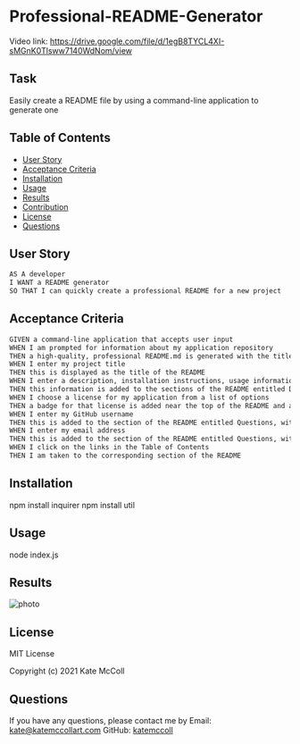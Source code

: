 # Professional-README-Generator
Video link: https://drive.google.com/file/d/1egB8TYCL4XI-sMGnK0Tlsww7140WdNom/view

## Task

Easily create a README file by using a command-line application to generate one


## Table of Contents
- [User Story](#user-story)
- [Acceptance Criteria](#acceptance-criteria)  
- [Installation](#installation)
- [Usage](#usage)
- [Results](#results)
- [Contribution](#contribution)
- [License](#license)
- [Questions](#questions)

## User Story

```md
AS A developer
I WANT a README generator
SO THAT I can quickly create a professional README for a new project
```

## Acceptance Criteria

```md
GIVEN a command-line application that accepts user input
WHEN I am prompted for information about my application repository
THEN a high-quality, professional README.md is generated with the title of my project and sections entitled Description, Table of Contents, Installation, Usage, License, Contributing, Tests, and Questions
WHEN I enter my project title
THEN this is displayed as the title of the README
WHEN I enter a description, installation instructions, usage information, contribution guidelines, and test instructions
THEN this information is added to the sections of the README entitled Description, Installation, Usage, Contributing, and Tests
WHEN I choose a license for my application from a list of options
THEN a badge for that license is added near the top of the README and a notice is added to the section of the README entitled License that explains which license the application is covered under
WHEN I enter my GitHub username
THEN this is added to the section of the README entitled Questions, with a link to my GitHub profile
WHEN I enter my email address
THEN this is added to the section of the README entitled Questions, with instructions on how to reach me with additional questions
WHEN I click on the links in the Table of Contents
THEN I am taken to the corresponding section of the README
```

## Installation
npm install inquirer
npm install util

## Usage
node index.js

## Results
![photo](./assets/images/finished.JPG)


## License
MIT License

Copyright (c) 2021 Kate McColl

## Questions
If you have any questions, please contact me by Email: kate@katemccollart.com GitHub: [katemccoll](https://github.com/katemccoll)
